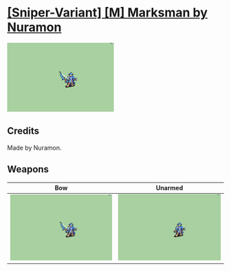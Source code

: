 # [\[Sniper-Variant\] \[M\] Marksman by Nuramon](./)

<img src="./5.%20Bow/Bow_000.png" alt="[Sniper-Variant] [M] Marksman by Nuramon standing" />

## Credits

Made by Nuramon.

## Weapons


|Bow |Unarmed |
|  :---: | :---: |
| <img alt="Bow animation" src="./5.%20Bow/Bow.gif" /> | <img alt="Unarmed animation" src="./8.%20Unarmed/Unarmed.gif" /> |
